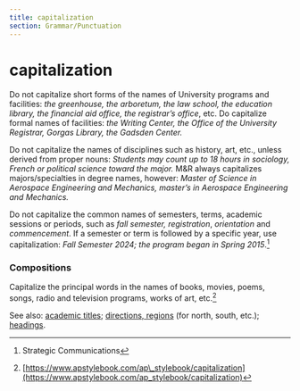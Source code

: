 ```yaml
---
title: capitalization
section: Grammar/Punctuation
---
```

# capitalization

Do not capitalize short forms of the names of University programs and facilities: _the greenhouse, the arboretum, the law school, the education library, the financial aid office,_ _the registrar’s office_, etc. Do capitalize formal names of facilities: _the Writing Center, the Office of the University Registrar, Gorgas Library, the Gadsden Center._

Do not capitalize the names of disciplines such as history, art, etc., unless derived from proper nouns: _Students may count up to 18 hours in sociology, French or political science toward the major._ M&R always capitalizes majors/specialties in degree names, however: _Master of Science in Aerospace Engineering and Mechanics, master’s in Aerospace Engineering and Mechanics._

Do not capitalize the common names of semesters, terms, academic sessions or periods, such as _fall semester, registration_, _orientation_ and _commencement_. If a semester or term is followed by a specific year, use capitalization: _Fall Semester 2024; the program began in Spring 2015_.[^6]

### Compositions
 Capitalize the principal words in the names of books, movies, poems, songs, radio and television programs, works of art, etc.[^7]

See also: [academic titles](../academic-titles); [directions, regions](../directions-regions) (for north, south, etc.); [headings](../headings).

[^6]: Strategic Communications

[^7]: [https://www.apstylebook.com/ap\_stylebook/capitalization](https://www.apstylebook.com/ap_stylebook/capitalization)